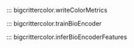 ::: bigcrittercolor.writeColorMetrics

::: bigcrittercolor.trainBioEncoder

::: bigcrittercolor.inferBioEncoderFeatures
